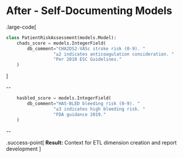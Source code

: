# After - Self-Documenting Models

.large-code[
```python
class PatientRiskAssessment(models.Model):
    chads_score = models.IntegerField(
        db_comment="CHA2DS2-VASc stroke risk (0-9). "
                  "≥2 indicates anticoagulation consideration. "
                  "Per 2010 ESC Guidelines."
    )
```
]

--

```python
    hasbled_score = models.IntegerField(
        db_comment="HAS-BLED bleeding risk (0-9). "
                  "≥3 indicates high bleeding risk. "
                  "FDA guidance 2019."
    )
```

--

.success-point[
**Result:** Context for ETL dimension creation and report development
]

